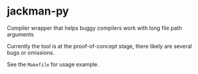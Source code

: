 # jackman-py
Compiler wrapper that helps buggy compilers work with long file path arguments 

Currently the tool is at the proof-of-concept stage, there likely are several bugs or omissions.

See the `Makefile` for usage example.
